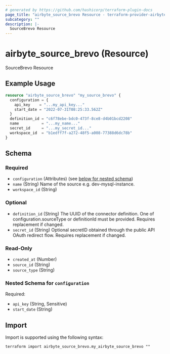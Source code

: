 ```yaml
---
# generated by https://github.com/hashicorp/terraform-plugin-docs
page_title: "airbyte_source_brevo Resource - terraform-provider-airbyte"
subcategory: ""
description: |-
  SourceBrevo Resource
---
```


# airbyte_source_brevo (Resource)

SourceBrevo Resource

## Example Usage

```terraform
resource "airbyte_source_brevo" "my_source_brevo" {
  configuration = {
    api_key    = "...my_api_key..."
    start_date = "2022-07-31T08:25:33.562Z"
  }
  definition_id = "c6f78ebe-bdc0-473f-8ce8-d4b01bcd2208"
  name          = "...my_name..."
  secret_id     = "...my_secret_id..."
  workspace_id  = "b1edff7f-a272-48f5-a008-77388d6dc78b"
}
```

<!-- schema generated by tfplugindocs -->
## Schema

### Required

- `configuration` (Attributes) (see [below for nested schema](#nestedatt--configuration))
- `name` (String) Name of the source e.g. dev-mysql-instance.
- `workspace_id` (String)

### Optional

- `definition_id` (String) The UUID of the connector definition. One of configuration.sourceType or definitionId must be provided. Requires replacement if changed.
- `secret_id` (String) Optional secretID obtained through the public API OAuth redirect flow. Requires replacement if changed.

### Read-Only

- `created_at` (Number)
- `source_id` (String)
- `source_type` (String)

<a id="nestedatt--configuration"></a>
### Nested Schema for `configuration`

Required:

- `api_key` (String, Sensitive)
- `start_date` (String)

## Import

Import is supported using the following syntax:

```shell
terraform import airbyte_source_brevo.my_airbyte_source_brevo ""
```

